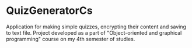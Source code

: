 # QuizGeneratorCs
Application for making simple quizzes, encrypting their content and saving to text file. 
Project developed as a part of "Object-oriented and graphical programming" course on my 4th semester of studies. 
